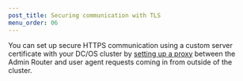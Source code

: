 ```yaml
---
post_title: Securing communication with TLS
menu_order: 06
---
```


You can set up secure HTTPS communication using a custom server certificate with your DC/OS cluster by [setting up a proxy](/docs/1.9/networking/tls-ssl/haproxy-adminrouter/) between the Admin Router and user agent requests coming in from outside of the cluster. 


